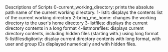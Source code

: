 Descriptions of Scripts
0-current_working_directory: prints the absolute path name of the current working directory.
1-listit: displays the contents list of the current working directory
2-bring_me_home: changes the working directory to the user's home directory
3-listfiles: displays the current directory contents in a long format
4-listmorefiles: displays current directory contents, including hidden files (starting with.) using long format
5-listfilesdigitonly: display current directory contents with long format, with user and group IDs displayed numerically and with hidden files.
